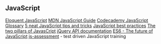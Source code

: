 ## JavaScript

<a href="http://eloquentjavascript.net/" target="_blank">
Eloquent JavaScript</a>

<a href="https://developer.mozilla.org/en-US/docs/Web/JavaScript/Guide" target="_blank">
MDN JavaScript Guide</a>

<a href="https://www.codecademy.com/articles/glossary-javascript" target="_blank">
Codecademy JavaScript Glossary</a>

<a href="https://discussions.udacity.com/t/5-neat-javascript-tips-and-tricks-intermediate/25008" target="_blank">
5 neat JavaScript tips and tricks</a>

<a href="https://www.thinkful.com/learn/javascript-best-practices-1/" target="_blank">
JavaScript best practices</a>

<a href="https://medium.com/javascript-scene/the-two-pillars-of-javascript-ee6f3281e7f3" target="_blank">
The two pillars of JavasCript</a>

<a href="http://api.jquery.com/" target="_blank">
jQuery API documentation</a>

<a href="https://discussions.udacity.com/t/es6-the-future-of-javascript/28364" target="_blank">
ES6 - The future of JavaScript</a>

<a href="https://github.com/rmurphey/js-assessment" target="_blank">
js-assessment</a> - test driven JavaScript training

